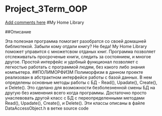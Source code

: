 Project_3Term_OOP
=================
 [Add comments here](https://github.com/neriel01/Project_3Term_OOP/issues/1)
#My Home Library
 
##Описание
 
 Эта полезная программа помогает разобратся со своей домашней библиотекой. Забыли кому отдали книгу? Не беда! My Home Library поможет управится с множетсвом отданых книг. Программа позволяет отслеживатьть просроченые книги, следить за состоянием, и многое другое. Простой интерфейс и удобный функционал позволяет с легкостью работать с программой людям, без какого либо знания компьетера. 
##ПОЛИМОРФИЗМ
Полиморфизм в данном проекте реализован в абстрактном интерфейсе работы с базой данных. В нем определены основные методы работы с БД  - Read(), Upadate(), Create(), и Delete(). Это сделано для возможности безболезненной смены БД на другую без изменения всего когда программы. Достаточно просто унаслевовать другой класс с БД с переопределенными методами  Read(), Upadate(), Create(), и Delete(). 
Эти классы описаны в файле DataAccessObject.h в ветке source code


